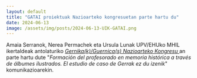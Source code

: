 ```yaml
---
layout: default
title: "GATAI proiektuak Nazioarteko kongresuetan parte hartu du"
date: 2024-06-13
image: /assets/img/posts/2024-06-13-UIK-GATAI.png
---
```


Amaia Serranok, Nerea Permachek eta Ursula Lunak UPV/EHUko MHIL ikertaldeak antolaturiko
<a href="https://www.uik.eus/eu/jarduera/nazioarteko-kongresua-gernikak-guernicas-trauma-historikoaren-birsemantizazioak" target="_blank">
<i>
Gernika(k)/Guernica(s) Nazioarteko Kongresu
</i>
</a>
an parte hartu dute
"<i>Formación del profesorado en memoria histórica a través de álbumes ilustrados. El estudio de caso de Gerrak ez du izenik</i>"
komunikazioarekin.
